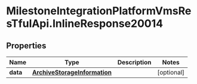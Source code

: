 # MilestoneIntegrationPlatformVmsResTfulApi.InlineResponse20014

## Properties
Name | Type | Description | Notes
------------ | ------------- | ------------- | -------------
**data** | [**ArchiveStorageInformation**](ArchiveStorageInformation.md) |  | [optional] 
